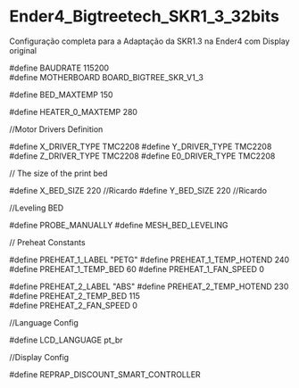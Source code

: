 # Ender4_Bigtreetech_SKR1_3_32bits

Configuração completa para a Adaptação da SKR1.3 na Ender4 com Display original

#define BAUDRATE 115200   
#define MOTHERBOARD BOARD_BIGTREE_SKR_V1_3

#define BED_MAXTEMP      150  

#define HEATER_0_MAXTEMP 280

//Motor Drivers Definition

#define X_DRIVER_TYPE  TMC2208 
#define Y_DRIVER_TYPE  TMC2208 
#define Z_DRIVER_TYPE  TMC2208 
#define E0_DRIVER_TYPE TMC2208 

// The size of the print bed

#define X_BED_SIZE 220  //Ricardo
#define Y_BED_SIZE 220  //Ricardo

//Leveling BED

#define PROBE_MANUALLY
#define MESH_BED_LEVELING

// Preheat Constants

#define PREHEAT_1_LABEL       "PETG"
#define PREHEAT_1_TEMP_HOTEND 240
#define PREHEAT_1_TEMP_BED     60
#define PREHEAT_1_FAN_SPEED     0 

#define PREHEAT_2_LABEL       "ABS"
#define PREHEAT_2_TEMP_HOTEND 230  
#define PREHEAT_2_TEMP_BED    115  
#define PREHEAT_2_FAN_SPEED     0 

//Language Config

#define LCD_LANGUAGE pt_br

//Display Config

#define REPRAP_DISCOUNT_SMART_CONTROLLER

